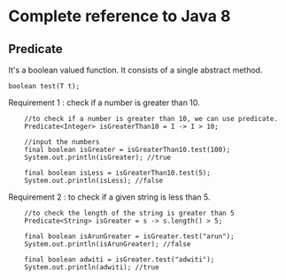 # Complete reference to Java 8

## Predicate

It's a boolean valued function.
It consists of a single abstract method.

    boolean test(T t);

Requirement 1 : check if a number is greater than 10.

        //to check if a number is greater than 10, we can use predicate.
        Predicate<Integer> isGreaterThan10 = I -> I > 10;
        
        //input the numbers
        final boolean isGreater = isGreaterThan10.test(100);
        System.out.println(isGreater); //true

        final boolean isLess = isGreaterThan10.test(5);
        System.out.println(isLess); //false

Requirement 2 : to check if a given string is less than 5.

        //to check the length of the string is greater than 5
        Predicate<String> isGreater = s -> s.length() > 5;
        
        final boolean isArunGreater = isGreater.test("arun");
        System.out.println(isArunGreater); //false
        
        final boolean adwiti = isGreater.test("adwiti");
        System.out.println(adwiti); //true
